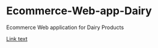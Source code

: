 # Ecommerce-Web-app-Dairy
 Ecommerce Web application for Dairy Products


[Link text](https://www.dropbox.com/scl/fi/kmsgkg5a4kh6hs0w1othl/Ecommerce-web-app-video.mp4?rlkey=t6cmzg0e3wkqq0515otv0odam&e=1&st=dc3sgpt7&dl=0)

